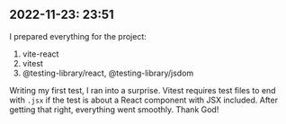 

## 2022-11-23: 23:51

I prepared everything for the project:

1. vite-react
0. vitest
0. @testing-library/react, @testing-library/jsdom

Writing my first test, I ran into a surprise. Vitest requires test files to end with `.jsx` if the test is about a React component with JSX included. After getting that right, everything went smoothly. Thank God!

